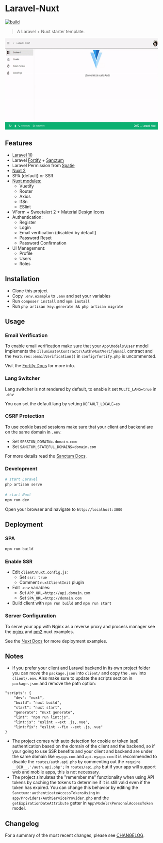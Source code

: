 # Laravel-Nuxt

[![build](https://github.com/andyjoset/laravel-nuxt/actions/workflows/tests.yml/badge.svg)](https://github.com/andyjoset/laravel-nuxt/actions/workflows/tests.yml)

> A Laravel + Nuxt starter template.

<p align="center">
    <img src="client/static/laravel-nuxt.gif" width="800" height="300">
</p>

## Features

- [Laravel 10](https://laravel.com/docs/10.x)
- Laravel [Fortify] + [Sanctum]
- Laravel Permission from [Spatie](https://spatie.be/docs/laravel-permission)
- [Nuxt 2](https://nuxtjs.org/)
- SPA (default) or SSR
- [Nuxt modules:](https://modules.nuxtjs.org/)
    - Vuetify
    - Router
    - Axios
    - I18n
    - ESlint
- [VForm] + [Sweetalert 2] + [Material Design Icons]
- Authentication:
    - Register
    - Login
    - Email verification (disabled by default)
    - Password Reset
    - Password Confirmation
- UI Management:
	- Profile
    - Users
    - Roles

## Installation

- Clone this project
- Copy `.env.example` to `.env` and set your variables
- Run `composer install` and `npm install`
- Run `php artisan key:generate && php artisan migrate`

## Usage

### Email Verification

To enable email verification make sure that your `App\Models\User` model implements the `Illuminate\Contracts\Auth\MustVerifyEmail` contract and the `Features::emailVerification()` in `config/fortify.php` is uncommented.

Visit the [Fortify Docs](https://laravel.com/docs/10.x/fortify#fortify-features) for more info.

### Lang Switcher

Lang switcher is not rendered by default, to enable it set `MULTI_LANG=true` in `.env`

You can set the default lang by setting `DEFAULT_LOCALE=es`

### CSRF Protection

To use cookie based sessions make sure that your client and backend are on the same domain in `.env`:
- Set `SESSION_DOMAIN=.domain.com`
- Set `SANCTUM_STATEFUL_DOMAINS=domain.com`

For more details read the [Sanctum Docs][Sanctum].

### Development

```bash
# start Laravel
php artisan serve

# start Nuxt
npm run dev
```

Open your browser and navigate to `http://localhost:3000`

## Deployment

### SPA

```bash
npm run build
```

### Enable SSR

- Edit `client/nuxt.config.js`:
    - Set `ssr: true` 
    - Comment `nuxtClientInit` plugin
- Edit `.env` variables:
    - Set `APP_URL=http://api.domain.com`
    - Set `SPA_URL=http://domain.com`
- Build client with `npm run build` and `npm run start`

### Server Configuration

To serve your app with Nginx as a reverse proxy and process manager see the [nginx] and [pm2] nuxt examples.

See the [Nuxt Docs](https://nuxtjs.org/deployments) for more deployment examples.

## Notes

- If you prefer your client and Laravel backend in its own project folder you can move the `package.json` into `client/` and copy the `.env` into `client/.env`. Also make sure to update the scripts section in `package.json` and remove the path option:
```
"scripts": {
    "dev": "nuxt",
    "build": "nuxt build",
    "start": "nuxt start",
    "generate": "nuxt generate",
    "lint": "npm run lint:js",
    "lint:js": "eslint --ext .js,.vue",
    "lint:fix": "eslint --fix --ext .js,.vue"
}
```
- The project comes with auto detection for cookie or token (api) authentication based on the domain of the client and the backend, so if your going to use SSR benefits and your client and backend are under the same domain like `myapp.com` and `api.myapp.com` it is recommended to disable the `routes/auth.api.php` by commenting out the `require __DIR__.'/auth.api.php';` in `routes/api.php` but if your app will support web and mobile apps, this is not necessary.
- The project simulates the "remember me" functionality when using API tokens by caching the tokens to determine if it is still valid even if the token has expired. You can change this behavior by editing the `Sanctum::authenticateAccessTokensUsing` in `app/Providers/AuthServiceProvider.php` and the `getExpirationDateAttribute` getter in `App\Models\PersonalAccessToken` model.

## Changelog

For a summary of the most recent changes, please see [CHANGELOG](CHANGELOG.md).

[Fortify]: https://laravel.com/docs/10.x/fortify
[Sanctum]: https://laravel.com/docs/10.x/sanctum
[VForm]: https://vform.vercel.app/
[Sweetalert 2]: https://sweetalert2.github.io/
[Material Design Icons]: https://materialdesignicons.com/
[nginx]: https://nuxtjs.org/deployments/nginx
[pm2]: https://nuxtjs.org/deployments/pm2
